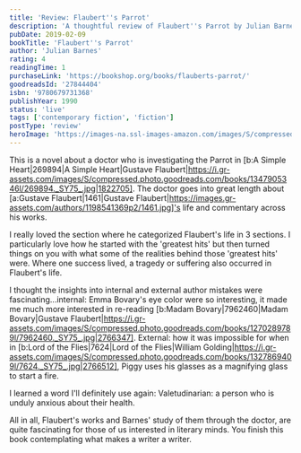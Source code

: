 ```yaml
---
title: 'Review: Flaubert''s Parrot'
description: 'A thoughtful review of Flaubert''s Parrot by Julian Barnes'
pubDate: 2019-02-09
bookTitle: 'Flaubert''s Parrot'
author: 'Julian Barnes'
rating: 4
readingTime: 1
purchaseLink: 'https://bookshop.org/books/flauberts-parrot/'
goodreadsId: '27844404'
isbn: '9780679731368'
publishYear: 1990
status: 'live'
tags: ['contemporary fiction', 'fiction']
postType: 'review'
heroImage: 'https://images-na.ssl-images-amazon.com/images/S/compressed.photo.goodreads.com/books/1400866083i/2176.jpg'
---
```


This is a novel about a doctor who is investigating the Parrot in [b:A Simple Heart|269894|A Simple Heart|Gustave Flaubert|https://i.gr-assets.com/images/S/compressed.photo.goodreads.com/books/1347905346l/269894._SY75_.jpg|1822705]. The doctor goes into great length about [a:Gustave Flaubert|1461|Gustave Flaubert|https://images.gr-assets.com/authors/1198541369p2/1461.jpg]'s life and commentary across his works.

I really loved the section where he categorized Flaubert's life in 3 sections. I particularly love how he started with the 'greatest hits' but then turned things on you with what some of the realities behind those 'greatest hits' were. Where one success lived, a tragedy or suffering also occurred in Flaubert's life.

I thought the insights into internal and external author mistakes were fascinating...internal: Emma Bovary's eye color were so interesting, it made me much more interested in re-reading [b:Madam Bovary|7962460|Madam Bovary|Gustave Flaubert|https://i.gr-assets.com/images/S/compressed.photo.goodreads.com/books/1270289789l/7962460._SY75_.jpg|2766347]. External: how it was impossible for when in [b:Lord of the Flies|7624|Lord of the Flies|William Golding|https://i.gr-assets.com/images/S/compressed.photo.goodreads.com/books/1327869409l/7624._SY75_.jpg|2766512], Piggy uses his glasses as a magnifying glass to start a fire.

I learned a word I'll definitely use again: Valetudinarian: a person who is unduly anxious about their health.

All in all, Flaubert's works and Barnes' study of them through the doctor, are quite fascinating for those of us interested in literary minds. You finish this book contemplating what makes a writer a writer.